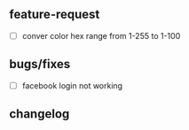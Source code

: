 ## feature-request

- [ ] conver color hex range from 1-255 to 1-100

## bugs/fixes

- [ ] facebook login not working

## changelog

